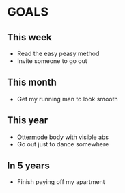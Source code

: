 # GOALS
## This week
* Read the easy peasy method
* Invite someone to go out

## This month
* Get my running man to look smooth

## This year
* [Ottermode](ottermode.md) body with visible abs
* Go out just to dance somewhere

## In 5 years
* Finish paying off my apartment
